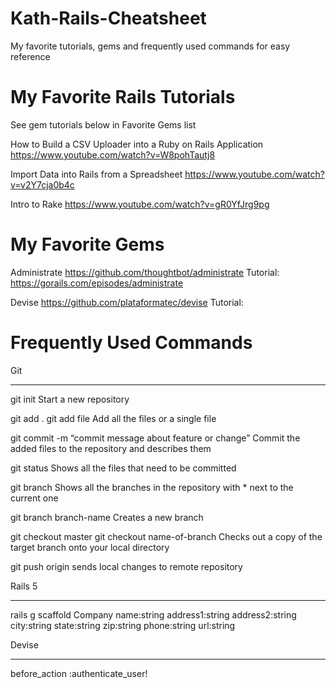 # Kath-Rails-Cheatsheet
My favorite tutorials, gems and frequently used commands for easy reference


# My Favorite Rails Tutorials

See gem tutorials below in Favorite Gems list

How to Build a CSV Uploader into a Ruby on Rails Application
https://www.youtube.com/watch?v=W8pohTautj8

Import Data into Rails from a Spreadsheet
https://www.youtube.com/watch?v=v2Y7cja0b4c

Intro to Rake
https://www.youtube.com/watch?v=gR0YfJrg9pg


# My Favorite Gems

Administrate
https://github.com/thoughtbot/administrate
Tutorial: https://gorails.com/episodes/administrate

Devise
https://github.com/plataformatec/devise
Tutorial: 




# Frequently Used Commands


Git
______________

git init
Start a new repository

git add .
git add file
Add all the files or a single file

git commit -m “commit message about feature or change”
Commit the added files to the repository and describes them

git status
Shows all the files that need to be committed

git branch
Shows all the branches in the repository with * next to the current one

git branch branch-name
Creates a new branch

git checkout master
git checkout name-of-branch
Checks out a copy of the target branch onto your local directory
 
git push origin 
sends local changes to remote repository


Rails 5
______________

rails g scaffold Company name:string address1:string address2:string city:string state:string zip:string phone:string url:string



Devise
______________

before_action :authenticate_user!
